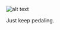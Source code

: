 ![alt text](https://github.com/csc132-devs/PiPedaler/blob/master/py/PiPedaler_gif.gif?raw=true "Just keep pedaling")

Just keep pedaling.
